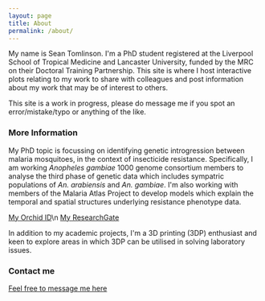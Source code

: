 ```yaml
---
layout: page
title: About
permalink: /about/
---
```


My name is Sean Tomlinson. I'm a PhD student registered at the Liverpool School of Tropical Medicine and Lancaster University, funded by the MRC on their Doctoral Training Partnership. This site is where I host interactive plots relating to my work to share with colleagues and post information about my work that may be of interest to others. 

This site is a work in progress, please do message me if you spot an error/mistake/typo or anything of the like. 

### More Information

My PhD topic is focussing on identifying genetic introgression between malaria mosquitoes, in the context of insecticide resistance. Specifically, I am working *Anopheles gambiae* 1000 genome consortium members to analyse the third phase of genetic data which includes sympatric populations of *An. arabiensis* and *An. gambiae*. I'm also working with members of the Malaria Atlas Project to develop models which explain the temporal and spatial structures underlying resistance phenotype data.

[My Orchid ID](https://orcid.org/0000-0002-0735-2741)\n
[My ResearchGate](https://www.researchgate.net/profile/Sean_Tomlinson3)

In addition to my academic projects, I'm a 3D printing (3DP) enthusiast and keen to explore areas in which 3DP can be utilised in solving laboratory issues. 

### Contact me

[Feel free to message me here](mailto:sean.tomlinson@lstmed.ac.uk)
